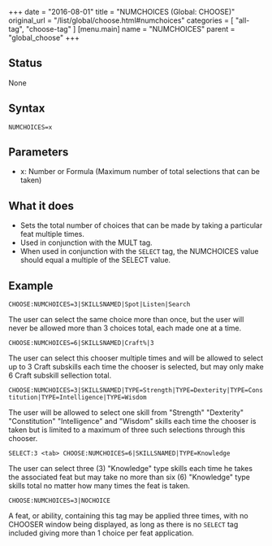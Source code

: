 +++
date = "2016-08-01"
title = "NUMCHOICES (Global: CHOOSE)"
original_url = "/list/global/choose.html#numchoices"
categories = [ "all-tag", "choose-tag" ]
[menu.main]
    name = "NUMCHOICES"
    parent = "global_choose"
+++

## Status

None

## Syntax

`NUMCHOICES=x`

## Parameters

-   x: Number or Formula (Maximum number of total
    selections that can be taken)



<span id="numchoices"></span>

What it does
------------

-   Sets the total number of choices that can be made by taking a
    particular feat multiple times.
-   Used in conjunction with the MULT tag.
-   When used in conjunction with the `SELECT` tag, the NUMCHOICES value
    should equal a multiple of the SELECT value.

Example
-------

`CHOOSE:NUMCHOICES=3|SKILLSNAMED|Spot|Listen|Search`

The user can select the same choice more than once, but the user will
never be allowed more than 3 choices total, each made one at a time.

`CHOOSE:NUMCHOICES=6|SKILLSNAMED|Craft%|3`

The user can select this chooser multiple times and will be allowed to
select up to 3 Craft subskills each time the chooser is selected, but
may only make 6 Craft subskill sellection total.

`CHOOSE:NUMCHOICES=3|SKILLSNAMED|TYPE=Strength|TYPE=Dexterity|TYPE=Constitution|TYPE=Intelligence|TYPE=Wisdom`

The user will be allowed to select one skill from "Strength" "Dexterity"
"Constitution" "Intelligence" and "Wisdom" skills each time the chooser
is taken but is limited to a maximum of three such selections through
this chooser.

`SELECT:3 <tab> CHOOSE:NUMCHOICES=6|SKILLSNAMED|TYPE=Knowledge`

The user can select three (3) "Knowledge" type skills each time he takes
the associated feat but may take no more than six (6) "Knowledge" type
skills total no matter how many times the feat is taken.

`CHOOSE:NUMCHOICES=3|NOCHOICE`

A feat, or ability, containing this tag may be applied three times, with
no CHOOSER window being displayed, as long as there is no `SELECT` tag
included giving more than 1 choice per feat application.


